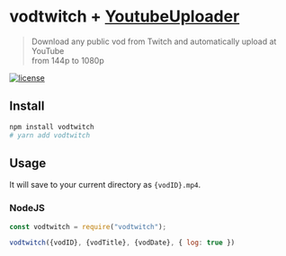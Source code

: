 # vodtwitch + <a href="https://github.com/golangf/youtubeuploader">YoutubeUploader</a>

> Download any public vod from Twitch and automatically upload at YouTube
<br /> from 144p to 1080p

<a href="https://github.com/matschik/vodtwitch/blob/master/LICENSE">
  <img src="https://img.shields.io/npm/l/vodtwitch.svg"
       alt="license">
</a>
<br/>

## Install

```bash
npm install vodtwitch
# yarn add vodtwitch
```

## Usage

It will save to your current directory as `{vodID}.mp4`.

### NodeJS

```js
const vodtwitch = require("vodtwitch");

vodtwitch({vodID}, {vodTitle}, {vodDate}, { log: true })

```
